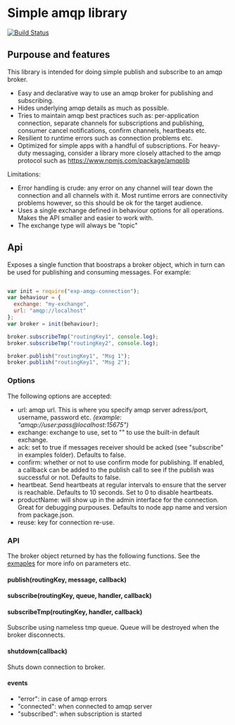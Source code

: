 # Simple amqp library

[![Build Status](https://travis-ci.org/ExpressenAB/exp-amqp-connection.svg?branch=master)](https://travis-ci.org/ExpressenAB/exp-amqp-connection)

## Purpouse and features

This library is intended for doing simple publish and subscribe to an amqp broker.

- Easy and declarative way to use an amqp broker for publishing and subscribing.
- Hides underlying amqp details as much as possible.
- Tries to maintain amqp best practices such as: per-application connection, separate channels for subscriptions and publishing, consumer cancel notifications, confirm channels, heartbeats etc.
- Resilient to runtime errors such as connection problems etc.
- Optimized for simple apps with a handful of subscriptions.
For heavy-duty messaging, consider a library more closely attached to the amqp protocol such as https://www.npmjs.com/package/amqplib

Limitations:

- Error handling is crude: any error on any channel will tear down the connection and all channels with it. Most runtime errors are connectivity problems however, so this should be ok for the target audience.
- Uses a single exchange defined in behaviour options for all operations. Makes the API smaller and easier to work with.
- The exchange type will always be "topic"

## Api

Exposes a single function that boostraps a broker object, which in turn can be used for publishing and consuming messages.
For example:

```js

var init = require("exp-amqp-connection");
var behaviour = {
  exchange: "my-exchange",
  url: "amqp://localhost"
};
var broker = init(behaviour);

broker.subscribeTmp("routingKey1", console.log);
broker.subscribeTmp("routingKey2", console.log);

broker.publish("routingKey1", "Msg 1");
broker.publish("routingKey1", "Msg 2");

```

### Options

The following options are accepted:

* url: amqp url. This is where you specify amqp server adress/port, username, password etc. *(example: "amqp://user:pass@localhost:15675")*
* exchange: exchange to use, set to "" to use the built-in default exchange.
* ack: set to true if messages receiver should be acked (see "subscribe" in examples folder). Defaults to false.
* confirm: whether or not to use confirm mode for publishing. If enabled, a callback can be added to the publish call to see if the publish was successful or not. Defaults to false.
* heartbeat. Send heartbeats at regular intervals to ensure that the server is reachable. Defaults to 10 seconds. Set to 0 to disable heartbeats.
* productName: will show up in the admin interface for the connection. Great for debugging purpouses. Defaults to node app name and version from package.json.
* reuse: key for connection re-use.

### API

The broker object returned by has the following functions. See the [exmaples](examples) for more info on parameters etc.

#### publish(routingKey, message, callback)

#### subscribe(routingKey, queue, handler, callback)

#### subscribeTmp(routingKey, handler, callback)

Subscribe using nameless tmp queue. Queue will be destroyed when the broker disconnects.

#### shutdown(callback)

Shuts down connection to broker.

#### events

* "error": in case of amqp errors
* "connected": when connected to amqp server
* "subscribed": when subscription is started




